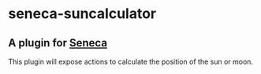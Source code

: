 # seneca-suncalculator

## A plugin for [Seneca](http://senecajs.org) 
This plugin will expose actions to calculate the position of the sun or moon. 